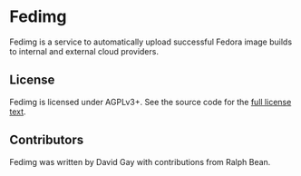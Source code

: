 # Fedimg

Fedimg is a service to automatically upload successful Fedora image builds to internal
and external cloud providers.

## License

Fedimg is licensed under AGPLv3+. See the source code for the [full license
text](https://github.com/fedora-infra/fedimg/blob/develop/LICENSE).

## Contributors

Fedimg was written by David Gay with contributions from Ralph Bean.
